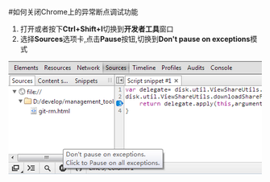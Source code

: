 #如何关闭Chrome上的异常断点调试功能

1.	打开或者按下**Ctrl+Shift+I**切换到**开发者工具**窗口
2.	选择**Sources**选项卡,点击**Pause**按钮,切换到**Don't pause on exceptions**模式

![](disable_pause_on_exceptions.png)

